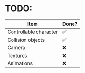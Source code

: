# TODO:

<!--
Done : ✅
To do: ❌
 -->

| Item                   | Done? |
| ---------------------- | ----- |
| Controllable character | ✅    |
| Collision objects      | ✅    |
| Camera                 | ❌    |
| Textures               | ❌    |
| Animations             | ❌    |
